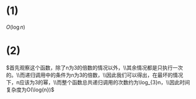 ﻿# (1)
$O(\log n)$
# (2)
$首先观察这个函数，除了n为3的倍数的情况以外，\\其余情况都是只执行一次的。\\而递归调用中的条件为n为3的倍数，\\因此我们可以得出，在最坏的情况下，n应该为3的幂，\\而整个函数总共递归调用的次数约为\log_{3}n，\\因此时间复杂度为O(\log{n})$